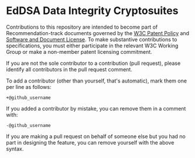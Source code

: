 # EdDSA Data Integrity Cryptosuites

Contributions to this repository are intended to become part of
Recommendation-track documents governed by the [W3C Patent
Policy](https://www.w3.org/Consortium/Patent-Policy-20040205/) and [Software and
Document License](https://www.w3.org/Consortium/Legal/copyright-software). To
make substantive contributions to specifications, you must either participate in
the relevant W3C Working Group or make a non-member patent licensing commitment.

If you are not the sole contributor to a contribution (pull request), please
identify all contributors in the pull request comment.

To add a contributor (other than yourself, that's automatic), mark them one per
line as follows:

```
+@github_username
```

If you added a contributor by mistake, you can remove them in a comment with:

```
-@github_username
```

If you are making a pull request on behalf of someone else but you had no part
in designing the feature, you can remove yourself with the above syntax.
